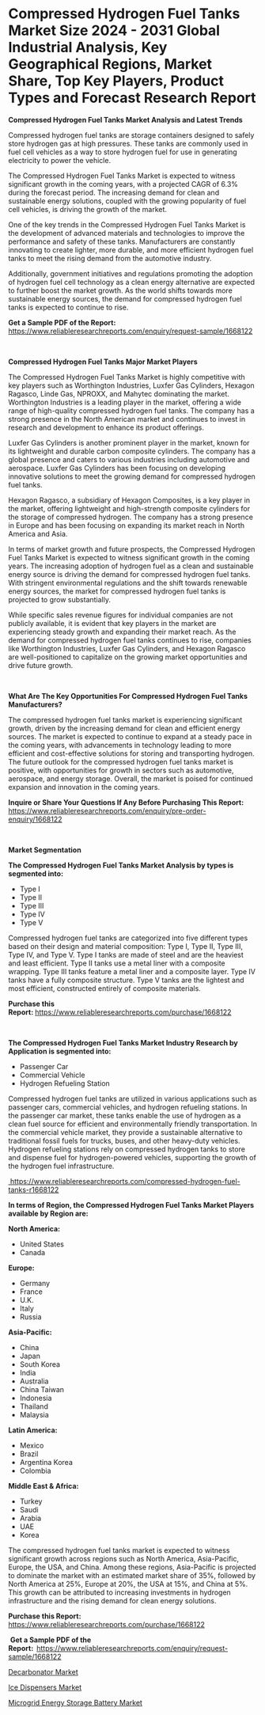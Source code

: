 <p><h1>Compressed Hydrogen Fuel Tanks Market Size 2024 - 2031 Global Industrial Analysis, Key Geographical Regions, Market Share, Top Key Players, Product Types and Forecast Research Report</h1></p><p><strong>Compressed Hydrogen Fuel Tanks Market Analysis and Latest Trends</strong></p>
<p><p>Compressed hydrogen fuel tanks are storage containers designed to safely store hydrogen gas at high pressures. These tanks are commonly used in fuel cell vehicles as a way to store hydrogen fuel for use in generating electricity to power the vehicle.</p><p>The Compressed Hydrogen Fuel Tanks Market is expected to witness significant growth in the coming years, with a projected CAGR of 6.3% during the forecast period. The increasing demand for clean and sustainable energy solutions, coupled with the growing popularity of fuel cell vehicles, is driving the growth of the market.</p><p>One of the key trends in the Compressed Hydrogen Fuel Tanks Market is the development of advanced materials and technologies to improve the performance and safety of these tanks. Manufacturers are constantly innovating to create lighter, more durable, and more efficient hydrogen fuel tanks to meet the rising demand from the automotive industry.</p><p>Additionally, government initiatives and regulations promoting the adoption of hydrogen fuel cell technology as a clean energy alternative are expected to further boost the market growth. As the world shifts towards more sustainable energy sources, the demand for compressed hydrogen fuel tanks is expected to continue to rise.</p></p>
<p><strong>Get a Sample PDF of the Report:&nbsp;</strong> <a href="https://www.reliableresearchreports.com/enquiry/request-sample/1668122">https://www.reliableresearchreports.com/enquiry/request-sample/1668122</a></p>
<p>&nbsp;</p>
<p><strong>Compressed Hydrogen Fuel Tanks Major Market Players</strong></p>
<p><p>The Compressed Hydrogen Fuel Tanks Market is highly competitive with key players such as Worthington Industries, Luxfer Gas Cylinders, Hexagon Ragasco, Linde Gas, NPROXX, and Mahytec dominating the market. Worthington Industries is a leading player in the market, offering a wide range of high-quality compressed hydrogen fuel tanks. The company has a strong presence in the North American market and continues to invest in research and development to enhance its product offerings.</p><p>Luxfer Gas Cylinders is another prominent player in the market, known for its lightweight and durable carbon composite cylinders. The company has a global presence and caters to various industries including automotive and aerospace. Luxfer Gas Cylinders has been focusing on developing innovative solutions to meet the growing demand for compressed hydrogen fuel tanks.</p><p>Hexagon Ragasco, a subsidiary of Hexagon Composites, is a key player in the market, offering lightweight and high-strength composite cylinders for the storage of compressed hydrogen. The company has a strong presence in Europe and has been focusing on expanding its market reach in North America and Asia.</p><p>In terms of market growth and future prospects, the Compressed Hydrogen Fuel Tanks Market is expected to witness significant growth in the coming years. The increasing adoption of hydrogen fuel as a clean and sustainable energy source is driving the demand for compressed hydrogen fuel tanks. With stringent environmental regulations and the shift towards renewable energy sources, the market for compressed hydrogen fuel tanks is projected to grow substantially.</p><p>While specific sales revenue figures for individual companies are not publicly available, it is evident that key players in the market are experiencing steady growth and expanding their market reach. As the demand for compressed hydrogen fuel tanks continues to rise, companies like Worthington Industries, Luxfer Gas Cylinders, and Hexagon Ragasco are well-positioned to capitalize on the growing market opportunities and drive future growth.</p></p>
<p>&nbsp;</p>
<p><strong>What Are The Key Opportunities For Compressed Hydrogen Fuel Tanks Manufacturers?</strong></p>
<p><p>The compressed hydrogen fuel tanks market is experiencing significant growth, driven by the increasing demand for clean and efficient energy sources. The market is expected to continue to expand at a steady pace in the coming years, with advancements in technology leading to more efficient and cost-effective solutions for storing and transporting hydrogen. The future outlook for the compressed hydrogen fuel tanks market is positive, with opportunities for growth in sectors such as automotive, aerospace, and energy storage. Overall, the market is poised for continued expansion and innovation in the coming years.</p></p>
<p><strong>Inquire or Share Your Questions If Any Before Purchasing This Report:</strong> <a href="https://www.reliableresearchreports.com/enquiry/pre-order-enquiry/1668122">https://www.reliableresearchreports.com/enquiry/pre-order-enquiry/1668122</a></p>
<p>&nbsp;</p>
<p><strong>Market Segmentation</strong></p>
<p><strong>The Compressed Hydrogen Fuel Tanks Market Analysis by types is segmented into:</strong></p>
<p><ul><li>Type I</li><li>Type II</li><li>Type III</li><li>Type IV</li><li>Type V</li></ul></p>
<p><p>Compressed hydrogen fuel tanks are categorized into five different types based on their design and material composition: Type I, Type II, Type III, Type IV, and Type V. Type I tanks are made of steel and are the heaviest and least efficient. Type II tanks use a metal liner with a composite wrapping. Type III tanks feature a metal liner and a composite layer. Type IV tanks have a fully composite structure. Type V tanks are the lightest and most efficient, constructed entirely of composite materials.</p></p>
<p><strong>Purchase this Report:&nbsp;</strong><a href="https://www.reliableresearchreports.com/purchase/1668122">https://www.reliableresearchreports.com/purchase/1668122</a></p>
<p>&nbsp;</p>
<p><strong>The Compressed Hydrogen Fuel Tanks Market Industry Research by Application is segmented into:</strong></p>
<p><ul><li>Passenger Car</li><li>Commercial Vehicle</li><li>Hydrogen Refueling Station</li></ul></p>
<p><p>Compressed hydrogen fuel tanks are utilized in various applications such as passenger cars, commercial vehicles, and hydrogen refueling stations. In the passenger car market, these tanks enable the use of hydrogen as a clean fuel source for efficient and environmentally friendly transportation. In the commercial vehicle market, they provide a sustainable alternative to traditional fossil fuels for trucks, buses, and other heavy-duty vehicles. Hydrogen refueling stations rely on compressed hydrogen tanks to store and dispense fuel for hydrogen-powered vehicles, supporting the growth of the hydrogen fuel infrastructure.</p></p>
<p><a href="https://www.reliableresearchreports.com/compressed-hydrogen-fuel-tanks-r1668122">&nbsp;https://www.reliableresearchreports.com/compressed-hydrogen-fuel-tanks-r1668122</a></p>
<p><strong>In terms of Region, the Compressed Hydrogen Fuel Tanks Market Players available by Region are:</strong></p>
<p>
    <p> <strong> North America: </strong>
        <ul>
            <li>United States</li>
            <li>Canada</li>
        </ul>
        </p> 
    <p> <strong> Europe: </strong>
        <ul>
            <li>Germany</li>
            <li>France</li>
            <li>U.K.</li>
            <li>Italy</li>
            <li>Russia</li>
        </ul>
        </p> 
    <p> <strong> Asia-Pacific: </strong>
        <ul>
            <li>China</li>
            <li>Japan</li>
            <li>South Korea</li>
            <li>India</li>
            <li>Australia</li>
            <li>China Taiwan</li>
            <li>Indonesia</li>
            <li>Thailand</li>
            <li>Malaysia</li>
        </ul>
        </p> 
    <p> <strong> Latin America: </strong>
        <ul>
            <li>Mexico</li>
            <li>Brazil</li>
            <li>Argentina Korea</li>
            <li>Colombia</li>
        </ul>
        </p> 
    <p> <strong> Middle East & Africa: </strong>
        <ul>
            <li>Turkey</li>
            <li>Saudi</li>
            <li>Arabia</li>
            <li>UAE</li>
            <li>Korea</li>
        </ul>
    </p>
    </p>
<p><p>The compressed hydrogen fuel tanks market is expected to witness significant growth across regions such as North America, Asia-Pacific, Europe, the USA, and China. Among these regions, Asia-Pacific is projected to dominate the market with an estimated market share of 35%, followed by North America at 25%, Europe at 20%, the USA at 15%, and China at 5%. This growth can be attributed to increasing investments in hydrogen infrastructure and the rising demand for clean energy solutions.</p></p>
<p><strong>Purchase this Report: </strong><a href="https://www.reliableresearchreports.com/purchase/1668122">https://www.reliableresearchreports.com/purchase/1668122</a></p>
<p>&nbsp;<strong>Get a Sample PDF of the Report:&nbsp;&nbsp;</strong><a href="https://www.reliableresearchreports.com/enquiry/request-sample/1668122">https://www.reliableresearchreports.com/enquiry/request-sample/1668122</a></p>
<p><strong></strong></p>
<p><p><a href="https://www.linkedin.com/pulse/decarbonator-market-insight-trends-growth-forecasted-from-2024-9c2yf">Decarbonator Market</a></p><p><a href="https://www.linkedin.com/pulse/ice-dispensersnbspmarket-focuses-market-share-size-projected-forecast-vtmee">Ice Dispensers Market</a></p><p><a href="https://github.com/AnnChovey2023/Market-Research-Report-List-1/blob/main/microgrid-energy-storage-battery-market.md">Microgrid Energy Storage Battery Market</a></p></p>